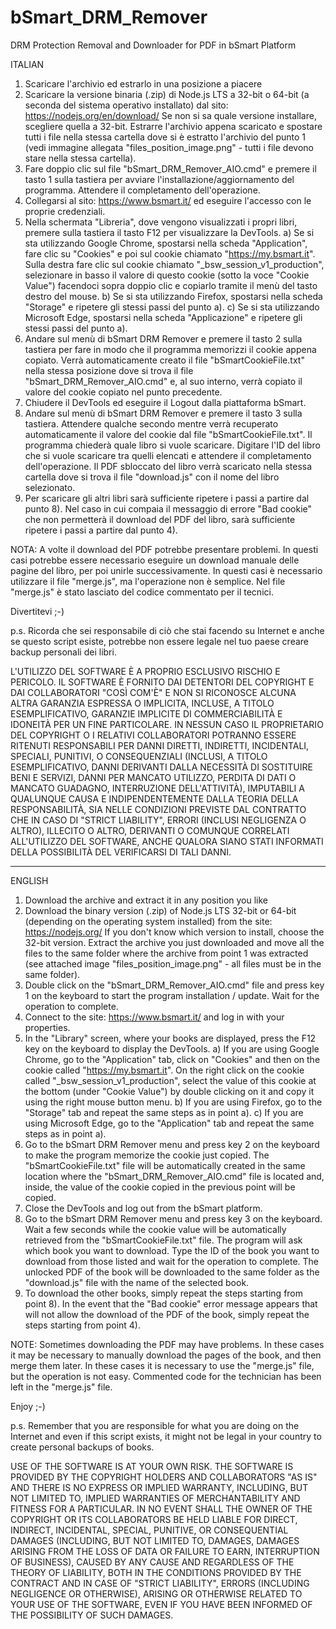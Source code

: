 # bSmart_DRM_Remover
DRM Protection Removal and Downloader for PDF in bSmart Platform

ITALIAN

1) Scaricare l'archivio ed estrarlo in una posizione a piacere
2) Scaricare la versione binaria (.zip) di Node.js LTS a 32-bit o 64-bit (a seconda del sistema operativo installato) dal sito:
https://nodejs.org/en/download/
Se non si sa quale versione installare, scegliere quella a 32-bit.
Estrarre l'archivio appena scaricato e spostare tutti i file nella stessa cartella dove si è estratto l'archivio del punto 1 (vedi immagine allegata "files_position_image.png" - tutti i file devono stare nella stessa cartella).
3) Fare doppio clic sul file "bSmart_DRM_Remover_AIO.cmd" e premere il tasto 1 sulla tastiera per avviare l'installazione/aggiornamento del programma. Attendere il completamento dell'operazione.
4) Collegarsi al sito:
https://www.bsmart.it/
ed eseguire l'accesso con le proprie credenziali.
5) Nella schermata "Libreria", dove vengono visualizzati i propri libri, premere sulla tastiera il tasto F12 per visualizzare la DevTools.
a) Se si sta utilizzando Google Chrome, spostarsi nella scheda "Application", fare clic su "Cookies" e poi sul cookie chiamato "https://my.bsmart.it". Sulla destra fare clic sul cookie chiamato "_bsw_session_v1_production", selezionare in basso il valore di questo cookie (sotto la voce "Cookie Value") facendoci sopra doppio clic e copiarlo tramite il menù del tasto destro del mouse.
b) Se si sta utilizzando Firefox, spostarsi nella scheda "Storage" e ripetere gli stessi passi del punto a).
c) Se si sta utilizzando Microsoft Edge, spostarsi nella scheda "Applicazione" e ripetere gli stessi passi del punto a).
6) Andare sul menù di bSmart DRM Remover e premere il tasto 2 sulla tastiera per fare in modo che il programma memorizzi il cookie appena copiato. Verrà automaticamente creato il file "bSmartCookieFile.txt" nella stessa posizione dove si trova il file "bSmart_DRM_Remover_AIO.cmd" e, al suo interno, verrà copiato il valore del cookie copiato nel punto precedente.
7) Chiudere il DevTools ed eseguire il Logout dalla piattaforma bSmart.
8) Andare sul menù di bSmart DRM Remover e premere il tasto 3 sulla tastiera. Attendere qualche secondo mentre verrà recuperato automaticamente il valore del cookie dal file "bSmartCookieFile.txt". Il programma chiederà quale libro si vuole scaricare. Digitare l'ID del libro che si vuole scaricare tra quelli elencati e attendere il completamento dell'operazione. Il PDF sbloccato del libro verrà scaricato nella stessa cartella dove si trova il file "download.js" con il nome del libro selezionato.
9) Per scaricare gli altri libri sarà sufficiente ripetere i passi a partire dal punto 8). Nel caso in cui compaia il messaggio di errore "Bad cookie" che non permetterà il download del PDF del libro, sarà sufficiente ripetere i passi a partire dal punto 4).

NOTA: A volte il download del PDF potrebbe presentare problemi. In questi casi potrebbe essere necessario eseguire un download manuale delle pagine del libro, per poi unirle successivamente. In questi casi è necessario utilizzare il file "merge.js", ma l'operazione non è semplice. Nel file "merge.js" è stato lasciato del codice commentato per il tecnici.

Divertitevi ;-)

p.s. Ricorda che sei responsabile di ciò che stai facendo su Internet e anche se questo script esiste, potrebbe non essere legale nel tuo paese creare backup personali dei libri.

L'UTILIZZO DEL SOFTWARE È A PROPRIO ESCLUSIVO RISCHIO E PERICOLO. IL SOFTWARE È FORNITO DAI DETENTORI DEL COPYRIGHT E DAI COLLABORATORI "COSÌ COM'È" E NON SI RICONOSCE ALCUNA ALTRA GARANZIA ESPRESSA O IMPLICITA, INCLUSE, A TITOLO ESEMPLIFICATIVO, GARANZIE IMPLICITE DI COMMERCIABILITÀ E IDONEITÀ PER UN FINE PARTICOLARE. IN NESSUN CASO IL PROPRIETARIO DEL COPYRIGHT O I RELATIVI COLLABORATORI POTRANNO ESSERE RITENUTI RESPONSABILI PER DANNI DIRETTI, INDIRETTI, INCIDENTALI, SPECIALI, PUNITIVI, O CONSEQUENZIALI (INCLUSI, A TITOLO ESEMPLIFICATIVO, DANNI DERIVANTI DALLA NECESSITÀ DI SOSTITUIRE BENI E SERVIZI, DANNI PER MANCATO UTILIZZO, PERDITA DI DATI O MANCATO GUADAGNO, INTERRUZIONE DELL'ATTIVITÀ), IMPUTABILI A QUALUNQUE CAUSA E INDIPENDENTEMENTE DALLA TEORIA DELLA RESPONSABILITÀ, SIA NELLE CONDIZIONI PREVISTE DAL CONTRATTO CHE IN CASO DI "STRICT LIABILITY", ERRORI (INCLUSI NEGLIGENZA O ALTRO), ILLECITO O ALTRO, DERIVANTI O COMUNQUE CORRELATI ALL'UTILIZZO DEL SOFTWARE, ANCHE QUALORA SIANO STATI INFORMATI DELLA POSSIBILITÀ DEL VERIFICARSI DI TALI DANNI.

------------------------------------------------------------------------------------
ENGLISH

1) Download the archive and extract it in any position you like
2) Download the binary version (.zip) of Node.js LTS 32-bit or 64-bit (depending on the operating system installed) from the site:
https://nodejs.org/
If you don't know which version to install, choose the 32-bit version.
Extract the archive you just downloaded and move all the files to the same folder where the archive from point 1 was extracted (see attached image "files_position_image.png" - all files must be in the same folder).
3) Double click on the "bSmart_DRM_Remover_AIO.cmd" file and press key 1 on the keyboard to start the program installation / update. Wait for the operation to complete.
4) Connect to the site:
https://www.bsmart.it/
and log in with your properties.
5) In the "Library" screen, where your books are displayed, press the F12 key on the keyboard to display the DevTools.
a) If you are using Google Chrome, go to the "Application" tab, click on "Cookies" and then on the cookie called "https://my.bsmart.it". On the right click on the cookie called "_bsw_session_v1_production", select the value of this cookie at the bottom (under "Cookie Value") by double clicking on it and copy it using the right mouse button menu.
b) If you are using Firefox, go to the "Storage" tab and repeat the same steps as in point a).
c) If you are using Microsoft Edge, go to the "Application" tab and repeat the same steps as in point a).
6) Go to the bSmart DRM Remover menu and press key 2 on the keyboard to make the program memorize the cookie just copied. The "bSmartCookieFile.txt" file will be automatically created in the same location where the "bSmart_DRM_Remover_AIO.cmd" file is located and, inside, the value of the cookie copied in the previous point will be copied.
7) Close the DevTools and log out from the bSmart platform.
8) Go to the bSmart DRM Remover menu and press key 3 on the keyboard. Wait a few seconds while the cookie value will be automatically retrieved from the "bSmartCookieFile.txt" file. The program will ask which book you want to download. Type the ID of the book you want to download from those listed and wait for the operation to complete. The unlocked PDF of the book will be downloaded to the same folder as the "download.js" file with the name of the selected book.
9) To download the other books, simply repeat the steps starting from point 8). In the event that the "Bad cookie" error message appears that will not allow the download of the PDF of the book, simply repeat the steps starting from point 4).

NOTE: Sometimes downloading the PDF may have problems. In these cases it may be necessary to manually download the pages of the book, and then merge them later. In these cases it is necessary to use the "merge.js" file, but the operation is not easy. Commented code for the technician has been left in the "merge.js" file.

Enjoy ;-)

p.s. Remember that you are responsible for what you are doing on the Internet and even if this script exists, it might not be legal in your country to create personal backups of books.

USE OF THE SOFTWARE IS AT YOUR OWN RISK. THE SOFTWARE IS PROVIDED BY THE COPYRIGHT HOLDERS AND COLLABORATORS "AS IS" AND THERE IS NO EXPRESS OR IMPLIED WARRANTY, INCLUDING, BUT NOT LIMITED TO, IMPLIED WARRANTIES OF MERCHANTABILITY AND FITNESS FOR A PARTICULAR. IN NO EVENT SHALL THE OWNER OF THE COPYRIGHT OR ITS COLLABORATORS BE HELD LIABLE FOR DIRECT, INDIRECT, INCIDENTAL, SPECIAL, PUNITIVE, OR CONSEQUENTIAL DAMAGES (INCLUDING, BUT NOT LIMITED TO, DAMAGES, DAMAGES ARISING FROM THE LOSS OF DATA OR FAILURE TO EARN, INTERRUPTION OF BUSINESS), CAUSED BY ANY CAUSE AND REGARDLESS OF THE THEORY OF LIABILITY, BOTH IN THE CONDITIONS PROVIDED BY THE CONTRACT AND IN CASE OF "STRICT LIABILITY", ERRORS (INCLUDING NEGLIGENCE OR OTHERWISE), ARISING OR OTHERWISE RELATED TO YOUR USE OF THE SOFTWARE, EVEN IF YOU HAVE BEEN INFORMED OF THE POSSIBILITY OF SUCH DAMAGES.
